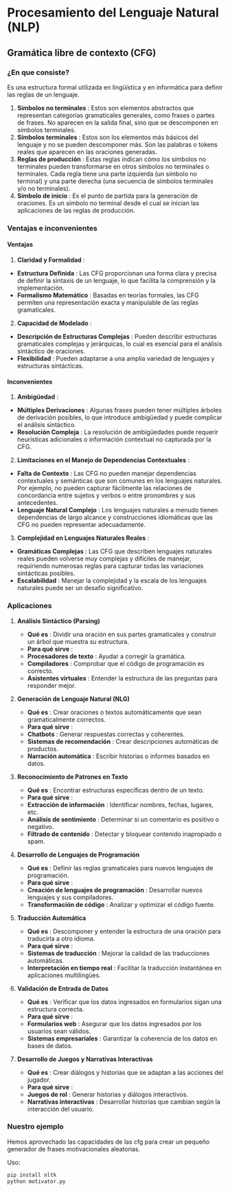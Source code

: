 # Procesamiento del Lenguaje Natural (NLP)

## Gramática libre de contexto (CFG)

### ¿En que consiste?

Es una estructura formal utilizada en lingüística y en informática para definir las reglas de un lenguaje.

1. **Símbolos no terminales** : Estos son elementos abstractos que representan categorías gramaticales generales, como frases o partes de frases. No aparecen en la salida final, sino que se descomponen en símbolos terminales.
2. **Símbolos terminales** : Estos son los elementos más básicos del lenguaje y no se pueden descomponer más. Son las palabras o tokens reales que aparecen en las oraciones generadas.
3. **Reglas de producción** : Estas reglas indican cómo los símbolos no terminales pueden transformarse en otros símbolos no terminales o terminales. Cada regla tiene una parte izquierda (un símbolo no terminal) y una parte derecha (una secuencia de símbolos terminales y/o no terminales).
4. **Símbolo de inicio** : Es el punto de partida para la generación de oraciones. Es un símbolo no terminal desde el cual se inician las aplicaciones de las reglas de producción.

### Ventajas e inconvenientes

#### Ventajas

1. **Claridad y Formalidad** :

* **Estructura Definida** : Las CFG proporcionan una forma clara y precisa de definir la sintaxis de un lenguaje, lo que facilita la comprensión y la implementación.
* **Formalismo Matemático** : Basadas en teorías formales, las CFG permiten una representación exacta y manipulable de las reglas gramaticales.

2. **Capacidad de Modelado** :

* **Descripción de Estructuras Complejas** : Pueden describir estructuras gramaticales complejas y jerárquicas, lo cual es esencial para el análisis sintáctico de oraciones.
* **Flexibilidad** : Pueden adaptarse a una amplia variedad de lenguajes y estructuras sintácticas.

#### Inconvenientes

1. **Ambigüedad** :

* **Múltiples Derivaciones** : Algunas frases pueden tener múltiples árboles de derivación posibles, lo que introduce ambigüedad y puede complicar el análisis sintáctico.
* **Resolución Compleja** : La resolución de ambigüedades puede requerir heurísticas adicionales o información contextual no capturada por la CFG.

2. **Limitaciones en el Manejo de Dependencias Contextuales** :

* **Falta de Contexto** : Las CFG no pueden manejar dependencias contextuales y semánticas que son comunes en los lenguajes naturales. Por ejemplo, no pueden capturar fácilmente las relaciones de concordancia entre sujetos y verbos o entre pronombres y sus antecedentes.
* **Lenguaje Natural Complejo** : Los lenguajes naturales a menudo tienen dependencias de largo alcance y construcciones idiomáticas que las CFG no pueden representar adecuadamente.

3. **Complejidad en Lenguajes Naturales Reales** :

* **Gramáticas Complejas** : Las CFG que describen lenguajes naturales reales pueden volverse muy complejas y difíciles de manejar, requiriendo numerosas reglas para capturar todas las variaciones sintácticas posibles.
* **Escalabilidad** : Manejar la complejidad y la escala de los lenguajes naturales puede ser un desafío significativo.

### Aplicaciones

1. **Análisis Sintáctico (Parsing)**

   * **Qué es** : Dividir una oración en sus partes gramaticales y construir un árbol que muestra su estructura.
   * **Para qué sirve** :
   * **Procesadores de texto** : Ayudar a corregir la gramática.
   * **Compiladores** : Comprobar que el código de programación es correcto.
   * **Asistentes virtuales** : Entender la estructura de las preguntas para responder mejor.
2. **Generación de Lenguaje Natural (NLG)**

   * **Qué es** : Crear oraciones o textos automáticamente que sean gramaticalmente correctos.
   * **Para qué sirve** :
   * **Chatbots** : Generar respuestas correctas y coherentes.
   * **Sistemas de recomendación** : Crear descripciones automáticas de productos.
   * **Narración automática** : Escribir historias o informes basados en datos.
3. **Reconocimiento de Patrones en Texto**

   * **Qué es** : Encontrar estructuras específicas dentro de un texto.
   * **Para qué sirve** :
   * **Extracción de información** : Identificar nombres, fechas, lugares, etc.
   * **Análisis de sentimiento** : Determinar si un comentario es positivo o negativo.
   * **Filtrado de contenido** : Detectar y bloquear contenido inapropiado o spam.
4. **Desarrollo de Lenguajes de Programación**

   * **Qué es** : Definir las reglas gramaticales para nuevos lenguajes de programación.
   * **Para qué sirve** :
   * **Creación de lenguajes de programación** : Desarrollar nuevos lenguajes y sus compiladores.
   * **Transformación de código** : Analizar y optimizar el código fuente.
5. **Traducción Automática**

   * **Qué es** : Descomponer y entender la estructura de una oración para traducirla a otro idioma.
   * **Para qué sirve** :
   * **Sistemas de traducción** : Mejorar la calidad de las traducciones automáticas.
   * **Interpretación en tiempo real** : Facilitar la traducción instantánea en aplicaciones multilingües.
6. **Validación de Entrada de Datos**

   * **Qué es** : Verificar que los datos ingresados en formularios sigan una estructura correcta.
   * **Para qué sirve** :
   * **Formularios web** : Asegurar que los datos ingresados por los usuarios sean válidos.
   * **Sistemas empresariales** : Garantizar la coherencia de los datos en bases de datos.
7. **Desarrollo de Juegos y Narrativas Interactivas**

   * **Qué es** : Crear diálogos y historias que se adaptan a las acciones del jugador.
   * **Para qué sirve** :
   * **Juegos de rol** : Generar historias y diálogos interactivos.
   * **Narrativas interactivas** : Desarrollar historias que cambian según la interacción del usuario.

### Nuestro ejemplo

Hemos aprovechado las capacidades de las cfg para crear un pequeño generador de frases motivacionales aleatorias.

Uso:

```bash
pip install nltk
python motivator.py
```
